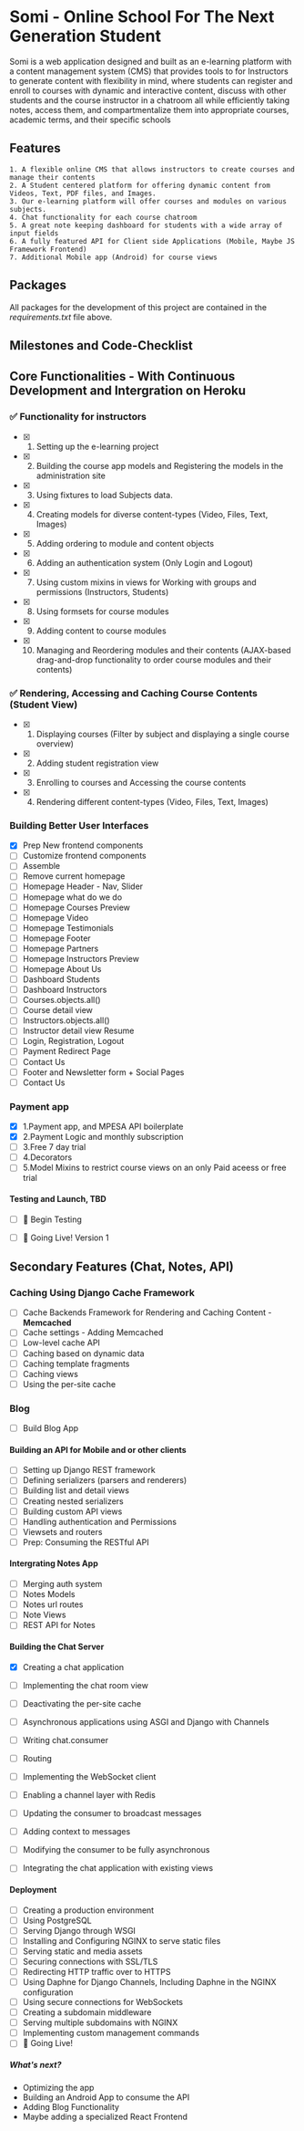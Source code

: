 # Somi - Online School For The Next Generation Student

Somi is a web application designed and built as an e-learning platform with a content management system (CMS) that provides tools to for Instructors to generate content with flexibility in mind, where students can register and enroll to courses with dynamic and interactive content, discuss with other students and the course instructor in a chatroom all while efficiently taking notes, access them, and compartmentalize them into appropriate courses, academic terms, and their specific schools

## Features

    1. A flexible online CMS that allows instructors to create courses and manage their contents
    2. A Student centered platform for offering dynamic content from Videos, Text, PDF files, and Images.
    3. Our e-learning platform will offer courses and modules on various subjects. 
    4. Chat functionality for each course chatroom
    5. A great note keeping dashboard for students with a wide array of input fields
    6. A fully featured API for Client side Applications (Mobile, Maybe JS Framework Frontend)
    7. Additional Mobile app (Android) for course views

## Packages

All packages for the development of this project are contained in the *requirements.txt* file above.

## Milestones and Code-Checklist

## Core Functionalities - With Continuous Development and Intergration on Heroku

### ✅ Functionality for instructors

* [x] 1. Setting up the e-learning project
* [x] 2. Building the course app models and Registering the models in the administration site
* [x] 3. Using fixtures to load Subjects data.
* [x] 4. Creating models for diverse content-types (Video, Files, Text, Images)
* [x] 5. Adding ordering to module and content objects
* [x] 6. Adding an authentication system (Only Login and Logout)
* [x] 7. Using custom mixins in views for Working with groups and permissions (Instructors, Students)
* [x] 8. Using formsets for course modules
* [x] 9. Adding content to course modules
* [x] 10. Managing and Reordering modules and their contents (AJAX-based drag-and-drop functionality to order course modules and their contents)

### ✅ Rendering, Accessing and Caching Course Contents (Student View)

* [x] 1. Displaying courses (Filter by subject and displaying a single course overview)
* [x] 2. Adding student registration view
* [x] 3. Enrolling to courses and Accessing the course contents
* [x] 4. Rendering different content-types (Video, Files, Text, Images)

### Building Better User Interfaces

* [x] Prep New frontend components
* [ ] Customize frontend components
* [ ] Assemble
* [ ] Remove current homepage
* [ ] Homepage Header - Nav, Slider
* [ ] Homepage what do we do
* [ ] Homepage Courses Preview
* [ ] Homepage Video
* [ ] Homepage Testimonials
* [ ] Homepage Footer
* [ ] Homepage Partners
* [ ] Homepage Instructors Preview
* [ ] Homepage About Us
* [ ] Dashboard Students
* [ ] Dashboard Instructors
* [ ] Courses.objects.all()
* [ ] Course detail view
* [ ] Instructors.objects.all()
* [ ] Instructor detail view Resume
* [ ] Login, Registration, Logout
* [ ] Payment Redirect Page
* [ ] Contact Us
* [ ] Footer and Newsletter form + Social Pages
* [ ] Contact Us

### Payment app

* [x] 1.Payment app, and MPESA API boilerplate
* [x] 2.Payment Logic and monthly subscription
* [ ] 3.Free 7 day trial
* [ ] 4.Decorators
* [ ] 5.Model Mixins to restrict course views on an only Paid aceess or free trial

#### Testing and Launch, TBD

* [ ] 🚀 Begin Testing
* [ ] 🚀 Going Live! Version 1


## Secondary Features (Chat, Notes, API)

### Caching Using Django Cache Framework

* [ ] Cache Backends Framework for Rendering and Caching Content - **Memcached**
* [ ] Cache settings - Adding Memcached
* [ ] Low-level cache API
* [ ] Caching based on dynamic data
* [ ] Caching template fragments
* [ ] Caching views
* [ ] Using the per-site cache

### Blog

* [ ] Build Blog App

#### Building an API for Mobile and or other clients

* [ ] Setting up Django REST framework
* [ ] Defining serializers (parsers and renderers)
* [ ] Building list and detail views
* [ ] Creating nested serializers
* [ ] Building custom API views
* [ ] Handling authentication and Permissions
* [ ] Viewsets and routers
* [ ] Prep: Consuming the RESTful API

#### Intergrating Notes App

* [ ] Merging auth system
* [ ] Notes Models
* [ ] Notes url routes
* [ ] Note Views
* [ ] REST API for Notes

#### Building the Chat Server

* [x] Creating a chat application
* [ ] Implementing the chat room view
* [ ] Deactivating the per-site cache
* [ ] Asynchronous applications using ASGI and Django with Channels
* [ ] Writing chat.consumer
* [ ] Routing
* [ ] Implementing the WebSocket client
* [ ] Enabling a channel layer with Redis
* [ ] Updating the consumer to broadcast messages
* [ ] Adding context to messages
* [ ] Modifying the consumer to be fully asynchronous
* [ ] Integrating the chat application with existing views


#### Deployment

* [ ] Creating a production environment
* [ ] Using PostgreSQL
* [ ] Serving Django through WSGI
* [ ] Installing and Configuring NGINX to serve static files
* [ ] Serving static and media assets
* [ ] Securing connections with SSL/TLS
* [ ] Redirecting HTTP traffic over to HTTPS
* [ ] Using Daphne for Django Channels, Including Daphne in the NGINX configuration
* [ ] Using secure connections for WebSockets
* [ ] Creating a subdomain middleware
* [ ] Serving multiple subdomains with NGINX
* [ ] Implementing custom management commands
* [ ] 🚀 Going Live!

##### What's next?

* Optimizing the app
* Building an Android App to consume the API
* Adding Blog Functionality
* Maybe adding a specialized React Frontend
